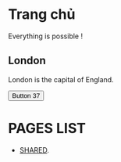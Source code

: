 # Trang chủ
Everything is possible !


<h2 class="city">London</h2>
<p>London is the capital of England.</p>

<button class="button-37" role="button">Button 37</button>

# PAGES LIST
*   [SHARED](/pages/test.html).

